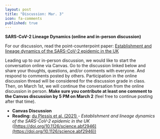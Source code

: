 ```yaml
---
layout: post
title: "Discussion: Mar. 3"
icon: fa-comments
published: true
---
```


**SARS-CoV-2 Lineage Dynamics (online and in-person discussion)** 

For our discussion, read the point-counterpoint paper: [Establishment and lineage dynamics of the SARS-CoV-2 epidemic in the UK](https://www.science.org/doi/full/10.1126/science.abf2946) 

Leading up to our in-person discussion, we would like to start the conversation online via Canvas. Go to the discussion linked below and share your thoughts, questions, and/or comments with everyone. And respond to comments posted by others. Participation in the online discussion thread will be considered for the discussion grade in class. Then, on March 1st, we will continue the conversation from the online discussion in person. **Make sure you contribute at least one comment to the Canvas discussion by 5 PM on March 2** (feel free to continue posting after that time).

- **Canvas Discussion** [<i class="fas fa-comments"></i>](https://canvas.iastate.edu/courses/89027/discussion_topics/1123720)
- **Reading:** [du Plessis et al. (2021) <i class="fas fa-file-pdf"> </i>](https://www.science.org/doi/epdf/10.1126/science.abf2946) - _Establishment and lineage dynamics of the SARS-CoV-2 epidemic in the UK_ ([https://doi.org/10.1126/science.abf2946](https://doi.org/10.1126/science.abf2946))

